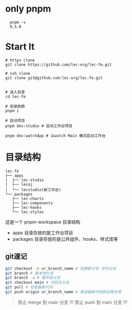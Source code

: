 # only pnpm

```shell
  pnpm -v
  9.5.0
```

# Start It

```shell
# https clone
git clone https://github.com/lec-org/lec-fe.git

# ssh clone
git clone git@github.com:lec-org/lec-fe.git


# 进入目录
cd lec-fe

# 安装依赖
pnpm i

# 启动项目
pnpm dev:studio # 启动工作台项目

pnpm dev:watchApp # 以watch Main 模式启动工作台
```

# 目录结构

```
lec-fe
├── apps
|  ├── lec-studio
|  ├── lecoj
|  └── lecstudio(新工作台)
└── packages
   ├── lec-charts
   ├── lec-components
   ├── lec-hooks
   └── lec-styles
```

这是一个 pnpm-workspace 目录结构

-   apps 目录存放的是工作台项目
-   packages 目录存放的是公共组件、hooks、样式库等

## git速记

```bash
git checkout -b ur_branch_name # 创建新分支 并切过去
git branch # 看本地分支
git branch -a # 看所有分支
git checkout main # 切回主分支
git pull # 拉取最新代码
git push origin ur_branch_name # 推送最新代码到远程仓库
```
> 禁止 merge 到 main 分支 !!! 
> 禁止 push 到 main 分支 !!!

